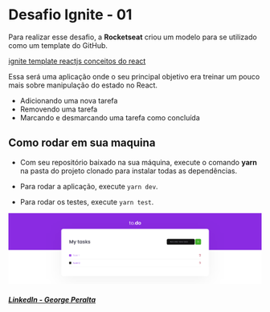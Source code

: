 # Desafio Ignite - 01

Para realizar esse desafio, a **Rocketseat** criou um modelo para se utilizado como um template do GitHub.

[ignite template reactjs conceitos do react](https://github.com/rocketseat-education/ignite-template-reactjs-conceitos-do-react)

Essa será uma aplicação onde o seu principal objetivo era treinar um pouco mais sobre manipulação do estado no React.

* Adicionando  uma nova tarefa
* Removendo uma tarefa
* Marcando e desmarcando uma tarefa como concluída

## Como rodar em sua maquina

* Com seu repositório baixado na sua máquina, execute o comando **yarn** na pasta do projeto clonado para instalar todas as dependências.

* Para rodar a aplicação, execute <code>yarn dev</code>. 

* Para rodar os testes, execute <code>yarn test</code>.

<img src="https://github.com/GeorgePeralta/DesafioIgnite/blob/main/to.do.png" />

##### [LinkedIn - George Peralta](https://www.linkedin.com/in/georgeperaltadias/)
